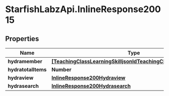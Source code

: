 # StarfishLabzApi.InlineResponse20015

## Properties
Name | Type | Description | Notes
------------ | ------------- | ------------- | -------------
**hydramember** | [**[TeachingClassLearningSkilljsonldTeachingClassLearningSkillList]**](TeachingClassLearningSkilljsonldTeachingClassLearningSkillList.md) |  | 
**hydratotalItems** | **Number** |  | [optional] 
**hydraview** | [**InlineResponse200Hydraview**](InlineResponse200Hydraview.md) |  | [optional] 
**hydrasearch** | [**InlineResponse200Hydrasearch**](InlineResponse200Hydrasearch.md) |  | [optional] 
